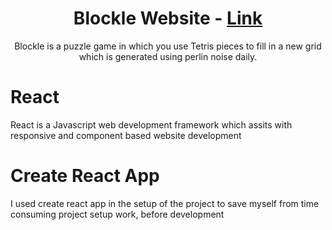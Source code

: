 <h1 align="center">Blockle Website -  <a href="https://www.blockle.net/">Link</a> </h1>

<p align="center" >Blockle is a puzzle game in which you use Tetris pieces to fill in a new grid which is generated using perlin noise daily.<p>

# React
React is a Javascript web development framework which assits with responsive and component based website development

# Create React App
I used create react app in the setup of the project to save myself from time consuming project setup work, before development
